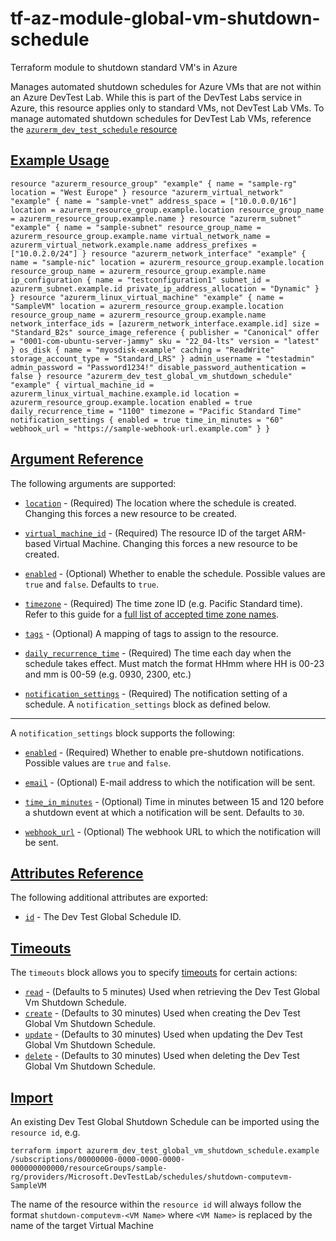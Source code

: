 # tf-az-module-global-vm-shutdown-schedule
Terraform module to shutdown standard VM's in Azure 



Manages automated shutdown schedules for Azure VMs that are not within an Azure DevTest Lab. While this is part of the DevTest Labs service in Azure, this resource applies only to standard VMs, not DevTest Lab VMs. To manage automated shutdown schedules for DevTest Lab VMs, reference the [`azurerm_dev_test_schedule` resource](https://registry.terraform.io/providers/hashicorp/azurerm/latest/docs/resources/dev_test_schedule)

## [Example Usage](https://registry.terraform.io/providers/hashicorp/azurerm/latest/docs/resources/dev_test_global_vm_shutdown_schedule#example-usage)

```hcl
resource "azurerm_resource_group" "example" { name = "sample-rg" location = "West Europe" } resource "azurerm_virtual_network" "example" { name = "sample-vnet" address_space = ["10.0.0.0/16"] location = azurerm_resource_group.example.location resource_group_name = azurerm_resource_group.example.name } resource "azurerm_subnet" "example" { name = "sample-subnet" resource_group_name = azurerm_resource_group.example.name virtual_network_name = azurerm_virtual_network.example.name address_prefixes = ["10.0.2.0/24"] } resource "azurerm_network_interface" "example" { name = "sample-nic" location = azurerm_resource_group.example.location resource_group_name = azurerm_resource_group.example.name ip_configuration { name = "testconfiguration1" subnet_id = azurerm_subnet.example.id private_ip_address_allocation = "Dynamic" } } resource "azurerm_linux_virtual_machine" "example" { name = "SampleVM" location = azurerm_resource_group.example.location resource_group_name = azurerm_resource_group.example.name network_interface_ids = [azurerm_network_interface.example.id] size = "Standard_B2s" source_image_reference { publisher = "Canonical" offer = "0001-com-ubuntu-server-jammy" sku = "22_04-lts" version = "latest" } os_disk { name = "myosdisk-example" caching = "ReadWrite" storage_account_type = "Standard_LRS" } admin_username = "testadmin" admin_password = "Password1234!" disable_password_authentication = false } resource "azurerm_dev_test_global_vm_shutdown_schedule" "example" { virtual_machine_id = azurerm_linux_virtual_machine.example.id location = azurerm_resource_group.example.location enabled = true daily_recurrence_time = "1100" timezone = "Pacific Standard Time" notification_settings { enabled = true time_in_minutes = "60" webhook_url = "https://sample-webhook-url.example.com" } }
```

## [Argument Reference](https://registry.terraform.io/providers/hashicorp/azurerm/latest/docs/resources/dev_test_global_vm_shutdown_schedule#argument-reference)

The following arguments are supported:

-   [`location`](https://registry.terraform.io/providers/hashicorp/azurerm/latest/docs/resources/dev_test_global_vm_shutdown_schedule#location-1) - (Required) The location where the schedule is created. Changing this forces a new resource to be created.
    
-   [`virtual_machine_id`](https://registry.terraform.io/providers/hashicorp/azurerm/latest/docs/resources/dev_test_global_vm_shutdown_schedule#virtual_machine_id-1) - (Required) The resource ID of the target ARM-based Virtual Machine. Changing this forces a new resource to be created.
    
-   [`enabled`](https://registry.terraform.io/providers/hashicorp/azurerm/latest/docs/resources/dev_test_global_vm_shutdown_schedule#enabled-1) - (Optional) Whether to enable the schedule. Possible values are `true` and `false`. Defaults to `true`.
    
-   [`timezone`](https://registry.terraform.io/providers/hashicorp/azurerm/latest/docs/resources/dev_test_global_vm_shutdown_schedule#timezone-1) - (Required) The time zone ID (e.g. Pacific Standard time). Refer to this guide for a [full list of accepted time zone names](https://jackstromberg.com/2017/01/list-of-time-zones-consumed-by-azure/).
    
-   [`tags`](https://registry.terraform.io/providers/hashicorp/azurerm/latest/docs/resources/dev_test_global_vm_shutdown_schedule#tags-1) - (Optional) A mapping of tags to assign to the resource.
    
-   [`daily_recurrence_time`](https://registry.terraform.io/providers/hashicorp/azurerm/latest/docs/resources/dev_test_global_vm_shutdown_schedule#daily_recurrence_time-1) - (Required) The time each day when the schedule takes effect. Must match the format HHmm where HH is 00-23 and mm is 00-59 (e.g. 0930, 2300, etc.)
    
-   [`notification_settings`](https://registry.terraform.io/providers/hashicorp/azurerm/latest/docs/resources/dev_test_global_vm_shutdown_schedule#notification_settings-1) - (Required) The notification setting of a schedule. A `notification_settings` block as defined below.
    

___

A `notification_settings` block supports the following:

-   [`enabled`](https://registry.terraform.io/providers/hashicorp/azurerm/latest/docs/resources/dev_test_global_vm_shutdown_schedule#enabled-2) - (Required) Whether to enable pre-shutdown notifications. Possible values are `true` and `false`.
    
-   [`email`](https://registry.terraform.io/providers/hashicorp/azurerm/latest/docs/resources/dev_test_global_vm_shutdown_schedule#email-1) - (Optional) E-mail address to which the notification will be sent.
    
-   [`time_in_minutes`](https://registry.terraform.io/providers/hashicorp/azurerm/latest/docs/resources/dev_test_global_vm_shutdown_schedule#time_in_minutes-1) - (Optional) Time in minutes between 15 and 120 before a shutdown event at which a notification will be sent. Defaults to `30`.
    
-   [`webhook_url`](https://registry.terraform.io/providers/hashicorp/azurerm/latest/docs/resources/dev_test_global_vm_shutdown_schedule#webhook_url-1) - (Optional) The webhook URL to which the notification will be sent.
    

## [Attributes Reference](https://registry.terraform.io/providers/hashicorp/azurerm/latest/docs/resources/dev_test_global_vm_shutdown_schedule#attributes-reference)

The following additional attributes are exported:

-   [`id`](https://registry.terraform.io/providers/hashicorp/azurerm/latest/docs/resources/dev_test_global_vm_shutdown_schedule#id-1) - The Dev Test Global Schedule ID.

## [Timeouts](https://registry.terraform.io/providers/hashicorp/azurerm/latest/docs/resources/dev_test_global_vm_shutdown_schedule#timeouts)

The `timeouts` block allows you to specify [timeouts](https://www.terraform.io/language/resources/syntax#operation-timeouts) for certain actions:

-   [`read`](https://registry.terraform.io/providers/hashicorp/azurerm/latest/docs/resources/dev_test_global_vm_shutdown_schedule#read-1) - (Defaults to 5 minutes) Used when retrieving the Dev Test Global Vm Shutdown Schedule.
-   [`create`](https://registry.terraform.io/providers/hashicorp/azurerm/latest/docs/resources/dev_test_global_vm_shutdown_schedule#create-1) - (Defaults to 30 minutes) Used when creating the Dev Test Global Vm Shutdown Schedule.
-   [`update`](https://registry.terraform.io/providers/hashicorp/azurerm/latest/docs/resources/dev_test_global_vm_shutdown_schedule#update-1) - (Defaults to 30 minutes) Used when updating the Dev Test Global Vm Shutdown Schedule.
-   [`delete`](https://registry.terraform.io/providers/hashicorp/azurerm/latest/docs/resources/dev_test_global_vm_shutdown_schedule#delete-1) - (Defaults to 30 minutes) Used when deleting the Dev Test Global Vm Shutdown Schedule.

## [Import](https://registry.terraform.io/providers/hashicorp/azurerm/latest/docs/resources/dev_test_global_vm_shutdown_schedule#import)

An existing Dev Test Global Shutdown Schedule can be imported using the `resource id`, e.g.

```shell
terraform import azurerm_dev_test_global_vm_shutdown_schedule.example /subscriptions/00000000-0000-0000-0000-000000000000/resourceGroups/sample-rg/providers/Microsoft.DevTestLab/schedules/shutdown-computevm-SampleVM
```

The name of the resource within the `resource id` will always follow the format `shutdown-computevm-<VM Name>` where `<VM Name>` is replaced by the name of the target Virtual Machine